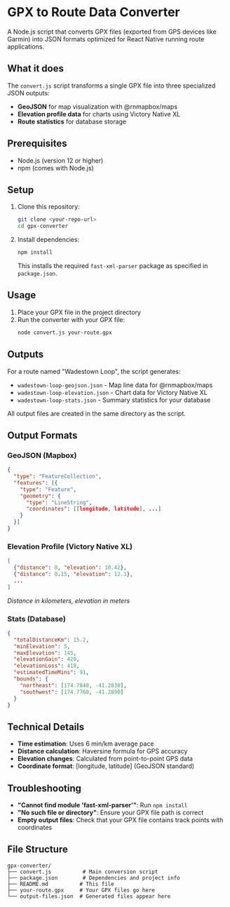 # GPX to Route Data Converter

A Node.js script that converts GPX files (exported from GPS devices like Garmin) into JSON formats optimized for React Native running route applications.

## What it does

The `convert.js` script transforms a single GPX file into three specialized JSON outputs:
- **GeoJSON** for map visualization with @rnmapbox/maps
- **Elevation profile data** for charts using Victory Native XL
- **Route statistics** for database storage

## Prerequisites

- Node.js (version 12 or higher)
- npm (comes with Node.js)

## Setup

1. Clone this repository:
   ```bash
   git clone <your-repo-url>
   cd gpx-converter
   ```

2. Install dependencies:
   ```bash
   npm install
   ```

   This installs the required `fast-xml-parser` package as specified in `package.json`.

## Usage

1. Place your GPX file in the project directory
2. Run the converter with your GPX file:
   ```bash
   node convert.js your-route.gpx
   ```

## Outputs

For a route named "Wadestown Loop", the script generates:

- `wadestown-loop-geojson.json` - Map line data for @rnmapbox/maps
- `wadestown-loop-elevation.json` - Chart data for Victory Native XL  
- `wadestown-loop-stats.json` - Summary statistics for your database

All output files are created in the same directory as the script.

## Output Formats

### GeoJSON (Mapbox)
```json
{
  "type": "FeatureCollection",
  "features": [{
    "type": "Feature",
    "geometry": {
      "type": "LineString",
      "coordinates": [[longitude, latitude], ...]
    }
  }]
}
```

### Elevation Profile (Victory Native XL)
```json
[
  {"distance": 0, "elevation": 10.42},
  {"distance": 0.15, "elevation": 12.1},
  ...
]
```
*Distance in kilometers, elevation in meters*

### Stats (Database)
```json
{
  "totalDistanceKm": 15.2,
  "minElevation": 5,
  "maxElevation": 145,
  "elevationGain": 420,
  "elevationLoss": 418,
  "estimatedTimeMins": 91,
  "bounds": {
    "northeast": [174.7840, -41.2830],
    "southwest": [174.7760, -41.2890]
  }
}
```

## Technical Details

- **Time estimation**: Uses 6 min/km average pace
- **Distance calculation**: Haversine formula for GPS accuracy
- **Elevation changes**: Calculated from point-to-point GPS data
- **Coordinate format**: [longitude, latitude] (GeoJSON standard)

## Troubleshooting

- **"Cannot find module 'fast-xml-parser'"**: Run `npm install`
- **"No such file or directory"**: Ensure your GPX file path is correct
- **Empty output files**: Check that your GPX file contains track points with coordinates

## File Structure
```
gpx-converter/
├── convert.js          # Main conversion script
├── package.json        # Dependencies and project info
├── README.md          # This file
├── your-route.gpx     # Your GPX files go here
└── output-files.json  # Generated files appear here
```